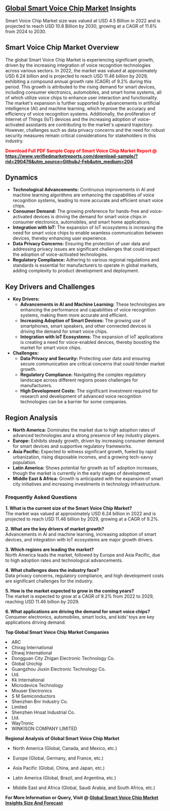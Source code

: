 <h2><a href="https://www.verifiedmarketreports.com/download-sample/?rid=290476&amp;utm_source=GithubJ&amp;utm_medium=204" target="_blank">Global Smart Voice Chip Market</a> Insights</h2><p>Smart Voice Chip Market size was valued at USD 4.5 Billion in 2022 and is projected to reach USD 10.8 Billion by 2030, growing at a CAGR of 11.6% from 2024 to 2030.</p><p> <h2>Smart Voice Chip Market Overview</h2> <p>The global Smart Voice Chip Market is experiencing significant growth, driven by the increasing integration of voice recognition technologies across various sectors. In 2022, the market was valued at approximately USD 6.24 billion and is projected to reach USD 11.46 billion by 2029, exhibiting a compound annual growth rate (CAGR) of 9.2% during this period. This growth is attributed to the rising demand for smart devices, including consumer electronics, automobiles, and smart home systems, all of which utilize voice chips to enhance user interaction and functionality. The market's expansion is further supported by advancements in artificial intelligence (AI) and machine learning, which improve the accuracy and efficiency of voice recognition systems. Additionally, the proliferation of Internet of Things (IoT) devices and the increasing adoption of voice-activated assistants are contributing to the market's upward trajectory. However, challenges such as data privacy concerns and the need for robust security measures remain critical considerations for stakeholders in this industry. </p> <p><strong><p><span class=""><span style="color: #ff0000;"><strong>Download Full PDF Sample Copy of Smart Voice Chip Market Report</strong> @ </span><a href="https://www.verifiedmarketreports.com/download-sample/?rid=290476&amp;utm_source=GithubJ-Feb&amp;utm_medium=204" target="_blank">https://www.verifiedmarketreports.com/download-sample/?rid=290476&amp;utm_source=GithubJ-Feb&amp;utm_medium=204</a></span></p></strong></p> <h2>Dynamics</h2> <ul> <li><strong>Technological Advancements:</strong> Continuous improvements in AI and machine learning algorithms are enhancing the capabilities of voice recognition systems, leading to more accurate and efficient smart voice chips. </li> <li><strong>Consumer Demand:</strong> The growing preference for hands-free and voice-activated devices is driving the demand for smart voice chips in consumer electronics, automobiles, and smart home applications. </li> <li><strong>Integration with IoT:</strong> The expansion of IoT ecosystems is increasing the need for smart voice chips to enable seamless communication between devices, thereby enhancing user experience. </li> <li><strong>Data Privacy Concerns:</strong> Ensuring the protection of user data and addressing privacy issues are significant challenges that could impact the adoption of voice-activated technologies. </li> <li><strong>Regulatory Compliance:</strong> Adhering to various regional regulations and standards is essential for manufacturers to operate in global markets, adding complexity to product development and deployment. </li> </ul> <h2>Key Drivers and Challenges</h2> <ul> <li><strong>Key Drivers:</strong> <ul> <li><strong>Advancements in AI and Machine Learning:</strong> These technologies are enhancing the performance and capabilities of voice recognition systems, making them more accurate and efficient. </li> <li><strong>Increasing Adoption of Smart Devices:</strong> The growing use of smartphones, smart speakers, and other connected devices is driving the demand for smart voice chips. </li> <li><strong>Integration with IoT Ecosystems:</strong> The expansion of IoT applications is creating a need for voice-enabled devices, thereby boosting the market for smart voice chips. </li> </ul> </li> <li><strong>Challenges:</strong> <ul> <li><strong>Data Privacy and Security:</strong> Protecting user data and ensuring secure communication are critical concerns that could hinder market growth. </li> <li><strong>Regulatory Compliance:</strong> Navigating the complex regulatory landscape across different regions poses challenges for manufacturers. </li> <li><strong>High Development Costs:</strong> The significant investment required for research and development of advanced voice recognition technologies can be a barrier for some companies. </li> </ul> </li> </ul> <h2>Region Analysis</h2> <ul> <li><strong>North America:</strong> Dominates the market due to high adoption rates of advanced technologies and a strong presence of key industry players. </li> <li><strong>Europe:</strong> Exhibits steady growth, driven by increasing consumer demand for smart devices and supportive regulatory frameworks. </li> <li><strong>Asia Pacific:</strong> Expected to witness significant growth, fueled by rapid urbanization, rising disposable incomes, and a growing tech-savvy population. </li> <li><strong>Latin America:</strong> Shows potential for growth as IoT adoption increases, though the market is currently in the early stages of development. </li> <li><strong>Middle East & Africa:</strong> Growth is anticipated with the expansion of smart city initiatives and increasing investments in technology infrastructure. </li> </ul> <h3>Frequently Asked Questions</h3> <p><strong>1. What is the current size of the Smart Voice Chip Market?</strong><br> The market was valued at approximately USD 6.24 billion in 2022 and is projected to reach USD 11.46 billion by 2029, growing at a CAGR of 9.2%. </p> <p><strong>2. What are the key drivers of market growth?</strong><br> Advancements in AI and machine learning, increasing adoption of smart devices, and integration with IoT ecosystems are major growth drivers. </p> <p><strong>3. Which regions are leading the market?</strong><br> North America leads the market, followed by Europe and Asia Pacific, due to high adoption rates and technological advancements. </p> <p><strong>4. What challenges does the industry face?</strong><br> Data privacy concerns, regulatory compliance, and high development costs are significant challenges for the industry. </p> <p><strong>5. How is the market expected to grow in the coming years?</strong><br> The market is expected to grow at a CAGR of 9.2% from 2022 to 2029, reaching USD 11.46 billion by 2029. </p> <p><strong>6. What applications are driving the demand for smart voice chips?</strong><br> Consumer electronics, automobiles, smart locks, and kids' toys are key applications driving demand.</p><p><strong>Top Global Smart Voice Chip Market Companies</strong></p><div data-test-id=""><p><li>ARC</li><li> Chirag International</li><li> Dhwaj International</li><li> Dongguan City Zhigan Electronic Technology Co.</li><li> Global Unichip</li><li> Guangzhou Jiuxin Electronic Technology Co.</li><li> Ltd.</li><li> Kk International</li><li> Microdevice Technology</li><li> Mouser Electronics</li><li> S M Semiconductors</li><li> Shenzhen Bnr Industry Co.</li><li> Limited</li><li> Shenzhen Hnsat Industrial Co.</li><li> Ltd.</li><li> WayTronic</li><li> WINKISON COMPANY LIMITED</li></p><div><strong>Regional Analysis of&nbsp;Global Smart Voice Chip Market</strong></div><ul><li dir="ltr"><p dir="ltr">North America&nbsp;(Global, Canada, and Mexico, etc.)</p></li><li dir="ltr"><p dir="ltr">Europe (Global, Germany, and France, etc.)</p></li><li dir="ltr"><p dir="ltr">Asia Pacific&nbsp;(Global, China, and Japan, etc.)</p></li><li dir="ltr"><p dir="ltr">Latin America&nbsp;(Global, Brazil, and Argentina, etc.)</p></li><li dir="ltr">Middle East and Africa&nbsp;(Global, Saudi Arabia, and South Africa, etc.)</li></ul><p><strong>For More Information or Query, Visit @&nbsp;</strong><strong><a href="https://www.verifiedmarketreports.com/product/smart-voice-chip-market/?utm_source=GithubJ&amp;utm_medium=204" target="_blank">Global Smart Voice Chip Market Insights Size And Forecast</a></strong></p></div>
